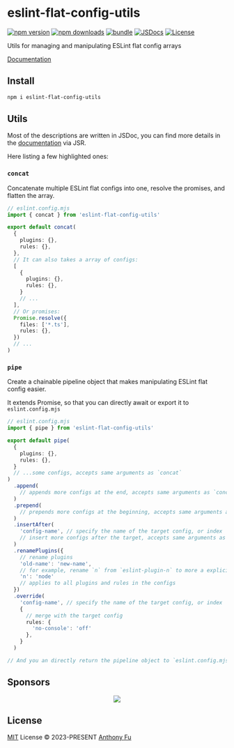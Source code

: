 # eslint-flat-config-utils

[![npm version][npm-version-src]][npm-version-href]
[![npm downloads][npm-downloads-src]][npm-downloads-href]
[![bundle][bundle-src]][bundle-href]
[![JSDocs][jsdocs-src]][jsdocs-href]
[![License][license-src]][license-href]

Utils for managing and manipulating ESLint flat config arrays

[Documentation](https://jsr.io/@antfu/eslint-flat-config-utils/doc)

## Install

```bash
npm i eslint-flat-config-utils
```

## Utils

Most of the descriptions are written in JSDoc, you can find more details in the [documentation](https://jsr.io/@antfu/eslint-flat-config-utils/doc) via JSR.

Here listing a few highlighted ones:

### `concat`

Concatenate multiple ESLint flat configs into one, resolve the promises, and flatten the array.

```ts
// eslint.config.mjs
import { concat } from 'eslint-flat-config-utils'

export default concat(
  {
    plugins: {},
    rules: {},
  },
  // It can also takes a array of configs:
  [
    {
      plugins: {},
      rules: {},
    }
    // ...
  ],
  // Or promises:
  Promise.resolve({
    files: ['*.ts'],
    rules: {},
  })
  // ...
)
```

### `pipe`

Create a chainable pipeline object that makes manipulating ESLint flat config easier.

It extends Promise, so that you can directly await or export it to `eslint.config.mjs`

```ts
// eslint.config.mjs
import { pipe } from 'eslint-flat-config-utils'

export default pipe(
  {
    plugins: {},
    rules: {},
  }
  // ...some configs, accepts same arguments as `concat`
)
  .append(
    // appends more configs at the end, accepts same arguments as `concat`
  )
  .prepend(
    // prepends more configs at the beginning, accepts same arguments as `concat`
  )
  .insertAfter(
    'config-name', // specify the name of the target config, or index
    // insert more configs after the target, accepts same arguments as `concat`
  )
  .renamePlugins({
    // rename plugins
    'old-name': 'new-name',
    // for example, rename `n` from `eslint-plugin-n` to more a explicit prefix `node`
    'n': 'node'
    // applies to all plugins and rules in the configs
  })
  .override(
    'config-name', // specify the name of the target config, or index
    {
      // merge with the target config
      rules: {
        'no-console': 'off'
      },
    }
  )

// And you an directly return the pipeline object to `eslint.config.mjs`
```

## Sponsors

<p align="center">
  <a href="https://cdn.jsdelivr.net/gh/antfu/static/sponsors.svg">
    <img src='https://cdn.jsdelivr.net/gh/antfu/static/sponsors.svg'/>
  </a>
</p>

## License

[MIT](./LICENSE) License © 2023-PRESENT [Anthony Fu](https://github.com/antfu)

<!-- Badges -->

[npm-version-src]: https://img.shields.io/npm/v/eslint-flat-config-utils?style=flat&colorA=080f12&colorB=1fa669
[npm-version-href]: https://npmjs.com/package/eslint-flat-config-utils
[npm-downloads-src]: https://img.shields.io/npm/dm/eslint-flat-config-utils?style=flat&colorA=080f12&colorB=1fa669
[npm-downloads-href]: https://npmjs.com/package/eslint-flat-config-utils
[bundle-src]: https://img.shields.io/bundlephobia/minzip/eslint-flat-config-utils?style=flat&colorA=080f12&colorB=1fa669&label=minzip
[bundle-href]: https://bundlephobia.com/result?p=eslint-flat-config-utils
[license-src]: https://img.shields.io/github/license/antfu/eslint-flat-config-utils.svg?style=flat&colorA=080f12&colorB=1fa669
[license-href]: https://github.com/antfu/eslint-flat-config-utils/blob/main/LICENSE
[jsdocs-src]: https://img.shields.io/badge/jsdocs-reference-080f12?style=flat&colorA=080f12&colorB=1fa669
[jsdocs-href]: https://www.jsdocs.io/package/eslint-flat-config-utils
